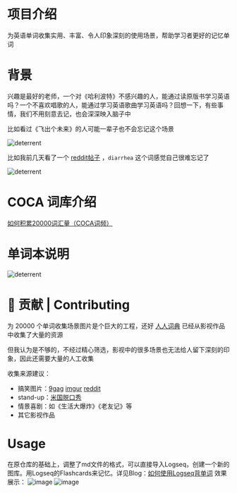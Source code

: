 # 项目介绍
为英语单词收集实用、丰富、令人印象深刻的使用场景，帮助学习者更好的记忆单词

# 背景
兴趣是最好的老师，一个对《哈利波特》不感兴趣的人，能通过读原版书学习英语吗？一个不喜欢唱歌的人，能通过学习英语歌曲学习英语吗？回想一下，有些事情，我们不用刻意去记，也会深深映入脑子中

比如看过《飞出个未来》的人可能一辈子也不会忘记这个场景

![deterrent](images/shutup.jfif )

比如我前几天看了一个 [reddit帖子](https://www.reddit.com/r/funny/comments/sxhpjo/deterrent) ，`diarrhea` 这个词感觉自己很难忘记了

![deterrent](images/deterrent.jpg)


# COCA 词库介绍
[如何积累20000词汇量（COCA词频）](https://zhuanlan.zhihu.com/p/20800565)

# 单词本说明
![deterrent](images/diarrhea_full.png)



# 🤝 贡献 | Contributing
为 20000 个单词收集场景图片是个巨大的工程，还好 [人人词典](https://www.91dict.com/) 已经从影视作品中收集了大量的资源

但我认为是不够的，不经过精心筛选，影视中的很多场景也无法给人留下深刻的印象，因此还需要大量的人工收集

收集来源建议：
- 搞笑图片：[9gag](https://9gag.com/) [imgur](https://imgur.com/) [reddit](https://www.reddit.com/)
- stand-up：[米国脱口秀](https://space.bilibili.com/142371069?from=search&seid=9413455629274285401&spm_id_from=333.337.0.0)
- 情景喜剧：如《生活大爆炸》《老友记》等
- 其它影视作品

# Usage
在原仓库的基础上，调整了md文件的格式，可以直接导入Logseq，创建一个新的图库。用Logseq的Flashcards来记忆。详见Blog：[如何使用Logseq背单词](https://sspai.com/post/88197)
效果展示：
![image](https://github.com/dengxian-xreal/coca-vocabulary-20000/assets/134575521/15bb2eb9-3a76-4d1c-9ec6-6f073cdf3358)
![image](https://github.com/dengxian-xreal/coca-vocabulary-20000/assets/134575521/1ac16188-d485-4a07-826e-e49dc59bb250)
